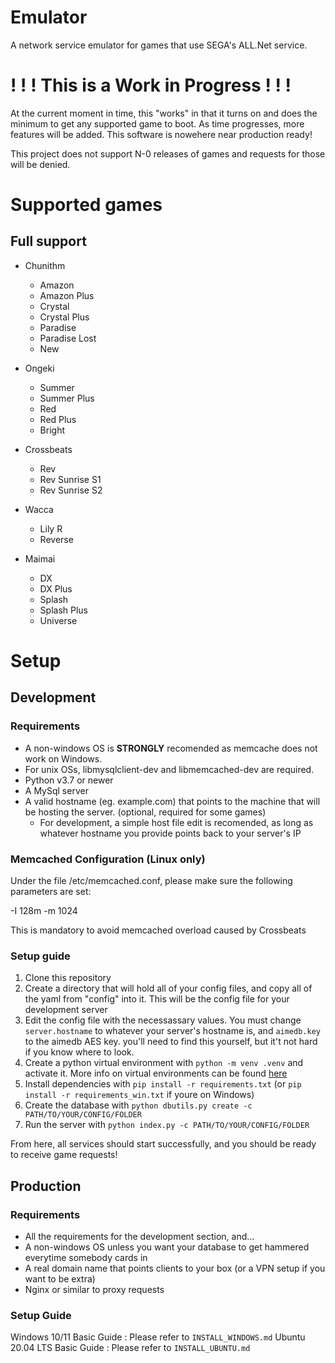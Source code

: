 # Emulator
A network service emulator for games that use SEGA's ALL.Net service.

# ! ! ! This is a Work in Progress ! ! !
At the current moment in time, this "works" in that it turns on and does the minimum to get any supported game to boot. As time progresses, more features will be added. This software is nowehere near production ready!

This project does not support N-0 releases of games and requests for those will be denied.

# Supported games
## Full support
+ Chunithm
    + Amazon
    + Amazon Plus
    + Crystal
    + Crystal Plus
    + Paradise
    + Paradise Lost
    + New

+ Ongeki
    + Summer
    + Summer Plus
    + Red
    + Red Plus
    + Bright

+ Crossbeats
    + Rev
    + Rev Sunrise S1
    + Rev Sunrise S2

+ Wacca
    + Lily R
    + Reverse

+ Maimai
    + DX
    + DX Plus
    + Splash
    + Splash Plus
    + Universe

# Setup
## Development
### Requirements
+ A non-windows OS is <b>STRONGLY</b> recomended as memcache does not work on Windows.
+ For unix OSs, libmysqlclient-dev and libmemcached-dev are required.
+ Python v3.7 or newer
+ A MySql server
+ A valid hostname (eg. example.com) that points to the machine that will be hosting the server. (optional, required for some games)
    + For development, a simple host file edit is recomended, as long as whatever hostname you provide points back to your server's IP

### Memcached Configuration (Linux only)
Under the file /etc/memcached.conf, please make sure the following parameters are set:

-I 128m
-m 1024

This is mandatory to avoid memcached overload caused by Crossbeats

### Setup guide
1. Clone this repository
2. Create a directory that will hold all of your config files, and copy all of the yaml from "config" into it. This will be the config file for your development server
3. Edit the config file with the necessassary values. You must change `server.hostname` to whatever your server's hostname is, and `aimedb.key` to the aimedb AES key. you'll need to find this yourself, but it't not hard if you know where to look.
4. Create a python virtual environment with `python -m venv .venv` and activate it. More info on virtual environments can be found [here](https://docs.python.org/3/tutorial/venv.html)
5. Install dependencies with `pip install -r requirements.txt` (or `pip install -r requirements_win.txt` if youre on Windows)
6. Create the database with `python dbutils.py create -c PATH/TO/YOUR/CONFIG/FOLDER`
7. Run the server with `python index.py -c PATH/TO/YOUR/CONFIG/FOLDER`

From here, all services should start successfully, and you should be ready to receive game requests!

## Production
### Requirements
+ All the requirements for the development section, and...
+ A non-windows OS unless you want your database to get hammered everytime somebody cards in
+ A real domain name that points clients to your box (or a VPN setup if you want to be extra)
+ Nginx or similar to proxy requests

### Setup Guide
Windows 10/11 Basic Guide : Please refer to `INSTALL_WINDOWS.md`
Ubuntu 20.04 LTS Basic Guide : Please refer to `INSTALL_UBUNTU.md`
